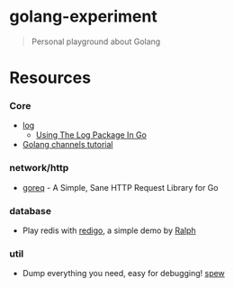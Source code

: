 # golang-experiment

> Personal playground about Golang

# Resources

### Core

* [log](http://golang.org/pkg/log/)
  * [Using The Log Package In Go](http://www.goinggo.net/2013/11/using-log-package-in-go.html)
* [Golang channels tutorial](http://guzalexander.com/2013/12/06/golang-channels-tutorial.html)

### network/http

* [goreq](https://github.com/franela/goreq) - A Simple, Sane HTTP Request Library for Go

### database

* Play redis with [redigo](https://github.com/garyburd/redigo), a simple demo by [Ralph](https://coderwall.com/p/unklzq)

### util

* Dump everything you need, easy for debugging! [spew](https://github.com/davecgh/go-spew)
